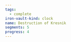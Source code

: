 ```yaml
---
tags:
  - complete
iron-vault-kind: clock
name: Destruction of Kresnik
segments: 5
progress: 4
---
```


```iron-vault-clock
```

